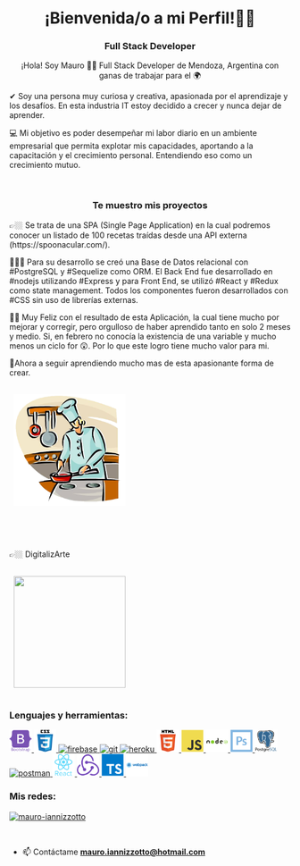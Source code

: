 <h1 align="center">¡Bienvenida/o a mi Perfil!👋🏽 </h1>
<h3 align="center">Full Stack Developer</h3>
<p align="center">¡Hola! Soy Mauro 👋🏼 Full Stack Developer de Mendoza, Argentina con ganas de trabajar para el 🌍

✔ Soy una persona muy curiosa y creativa, apasionada por el aprendizaje y los desafíos. En esta industria IT estoy decidido a crecer y nunca dejar de aprender. 
  
💻 Mi objetivo es poder desempeñar mi labor diario en un ambiente empresarial que permita explotar mis capacidades, aportando a la capacitación y el crecimiento personal. Entendiendo eso como un crecimiento mutuo.</p>
<br>
<h3 align="center">Te muestro mis proyectos</h3>
<p>👉🏼 Se trata de una SPA (Single Page Application) en la cual podremos conocer un listado de 100 recetas traídas desde una API externa (https://spoonacular.com/).

👨🏼‍🍳 Para su desarrollo se creó una Base de Datos relacional con #PostgreSQL y #Sequelize como ORM. El Back End fue desarrollado en #nodejs utilizando #Express y para Front End, se utilizó #React y #Redux como state management. Todos los componentes fueron desarrollados con #CSS sin uso de librerías externas.

👌🏼 Muy Feliz con el resultado de esta Aplicación, la cual tiene mucho por mejorar y corregir, pero orgulloso de haber aprendido tanto en solo 2 meses y medio. Si, en febrero no conocía la existencia de una variable y mucho menos un ciclo for 😲. Por lo que este logro tiene mucho valor para mi.

🚀Ahora a seguir aprendiendo mucho mas de esta apasionante forma de crear.</p>
<a href="https://github.com/MauroIannizzotto/PI-Food">
  <img align="center" style="margin:1rem 0.5rem" src="https://raw.githubusercontent.com/MauroIannizzotto/PI-Food/master/cooking.png"  height="200" width="200" />
</a>

<br>
<br>
<p>👉🏼 DigitalizArte</p>
<a href="[https://github.com/MauroIannizzotto/PI-Food](https://pg-frontend-eight.vercel.app/)">
  <img align="center" style="margin:1rem 0.5rem" src="https://firebasestorage.googleapis.com/v0/b/artpage-aa77e.appspot.com/o/aa%2FLogo222.png?alt=media&token=8fa86748-ede3-4a0f-8bf1-e72cd455b1f4"  height="200" width="200" />
</a>

<h3 align="left">Lenguajes y herramientas:</h3>
<p align="left"> <a href="https://getbootstrap.com" target="_blank" rel="noreferrer"> <img src="https://raw.githubusercontent.com/devicons/devicon/master/icons/bootstrap/bootstrap-plain-wordmark.svg" alt="bootstrap" width="40" height="40"/> </a> <a href="https://www.w3schools.com/css/" target="_blank" rel="noreferrer"> <img src="https://raw.githubusercontent.com/devicons/devicon/master/icons/css3/css3-original-wordmark.svg" alt="css3" width="40" height="40"/> </a> <a href="https://firebase.google.com/" target="_blank" rel="noreferrer"> <img src="https://www.vectorlogo.zone/logos/firebase/firebase-icon.svg" alt="firebase" width="40" height="40"/> </a> <a href="https://git-scm.com/" target="_blank" rel="noreferrer"> <img src="https://www.vectorlogo.zone/logos/git-scm/git-scm-icon.svg" alt="git" width="40" height="40"/> </a> <a href="https://heroku.com" target="_blank" rel="noreferrer"> <img src="https://www.vectorlogo.zone/logos/heroku/heroku-icon.svg" alt="heroku" width="40" height="40"/> </a> <a href="https://www.w3.org/html/" target="_blank" rel="noreferrer"> <img src="https://raw.githubusercontent.com/devicons/devicon/master/icons/html5/html5-original-wordmark.svg" alt="html5" width="40" height="40"/> </a> <a href="https://developer.mozilla.org/en-US/docs/Web/JavaScript" target="_blank" rel="noreferrer"> <img src="https://raw.githubusercontent.com/devicons/devicon/master/icons/javascript/javascript-original.svg" alt="javascript" width="40" height="40"/> </a> <a href="https://nodejs.org" target="_blank" rel="noreferrer"> <img src="https://raw.githubusercontent.com/devicons/devicon/master/icons/nodejs/nodejs-original-wordmark.svg" alt="nodejs" width="40" height="40"/> </a> <a href="https://www.photoshop.com/en" target="_blank" rel="noreferrer"> <img src="https://raw.githubusercontent.com/devicons/devicon/master/icons/photoshop/photoshop-line.svg" alt="photoshop" width="40" height="40"/> </a> <a href="https://www.postgresql.org" target="_blank" rel="noreferrer"> <img src="https://raw.githubusercontent.com/devicons/devicon/master/icons/postgresql/postgresql-original-wordmark.svg" alt="postgresql" width="40" height="40"/> </a> <a href="https://postman.com" target="_blank" rel="noreferrer"> <img src="https://www.vectorlogo.zone/logos/getpostman/getpostman-icon.svg" alt="postman" width="40" height="40"/> </a> <a href="https://reactjs.org/" target="_blank" rel="noreferrer"> <img src="https://raw.githubusercontent.com/devicons/devicon/master/icons/react/react-original-wordmark.svg" alt="react" width="40" height="40"/> </a> <a href="https://redux.js.org" target="_blank" rel="noreferrer"> <img src="https://raw.githubusercontent.com/devicons/devicon/master/icons/redux/redux-original.svg" alt="redux" width="40" height="40"/> </a> <a href="https://www.typescriptlang.org/" target="_blank" rel="noreferrer"> <img src="https://raw.githubusercontent.com/devicons/devicon/master/icons/typescript/typescript-original.svg" alt="typescript" width="40" height="40"/> </a> <a href="https://webpack.js.org" target="_blank" rel="noreferrer"> <img src="https://raw.githubusercontent.com/devicons/devicon/d00d0969292a6569d45b06d3f350f463a0107b0d/icons/webpack/webpack-original-wordmark.svg" alt="webpack" width="40" height="40"/> </a> </p>



<h3 align="left">Mis redes:</h3>
<p align="left">
<a href="https://linkedin.com/in/mauro-iannizzotto" target="blank"><img align="center" src="https://raw.githubusercontent.com/rahuldkjain/github-profile-readme-generator/master/src/images/icons/Social/linked-in-alt.svg" alt="mauro-iannizzotto" height="30" width="40" /></a>
</p>
<br>


- 📫 Contáctame **mauro.iannizzotto@hotmail.com**
